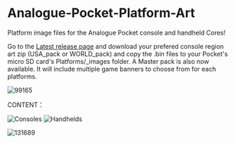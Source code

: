 # Analogue-Pocket-Platform-Art

Platform image files for the Analogue Pocket console and handheld Cores!

Go to the [Latest release page](https://github.com/Shissa43/Analogue-Pocket-Platform-Art/releases/tag/v0.1.5) and download your prefered console region art zip (USA_pack or WORLD_pack) and copy the .bin files to your Pocket's micro SD card's Platforms/_images folder.
A Master pack is also now available. It will include multiple game banners to choose from for each platforms. 

![99165](https://user-images.githubusercontent.com/123542883/222607932-414202ec-5a4d-444e-8fb3-b7d1d9ac738c.gif)



CONTENT：

![Consoles](https://user-images.githubusercontent.com/123542883/227727614-d4c7de28-347d-4c10-ad91-8340f4c53bfa.png)
![Handhelds](https://user-images.githubusercontent.com/123542883/226643835-f0b22484-021c-4f8c-ab22-47afaceda122.png)

![131689](https://user-images.githubusercontent.com/123542883/222607670-7210c82e-fa3e-460f-a8e0-ef81bb5c7ec5.gif)
